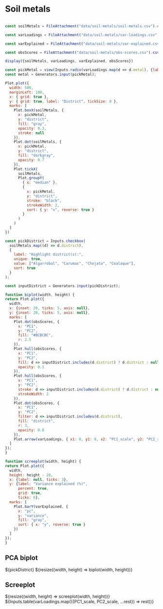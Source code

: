 # Soil metals

```js

const soilMetals = FileAttachment("data/soil-metals/soil-metals.csv").csv({typed: true});

const varLoadings = FileAttachment("data/soil-metals/var-loadings.csv").csv({typed: true});

const varExplained = FileAttachment("data/soil-metals/var-explained.csv").csv({typed: true});

const obsScores = FileAttachment("data/soil-metals/obs-scores.csv").csv({typed: true});
```

```js
display({soilMetals, varLoadings, varExplained, obsScores})
```

```js
const pickMetal = view(Inputs.radio(varLoadings.map(d => d.metal), {label: "Pick metal:", value: "aluminum"}))
const metal = Generators.input(pickMetal);
```


```js
Plot.plot({
  width: 500,
  marginLeft: 100,
  x: { grid: true },
  y: { grid: true, label: "District", tickSize: 0 },
  marks: [
    Plot.boxX(soilMetals, {
      x: pickMetal,
      y: "district",
      fill: "gray",
      opacity: 0.3,
      stroke: null
    }),
    Plot.dot(soilMetals, {
      x: pickMetal,
      y: "district",
      fill: "darkgray",
      opacity: 0.7
    }),
    Plot.tickX(
      soilMetals,
      Plot.groupY(
        { x: "median" },
        {
          x: pickMetal,
          y: "district",
          stroke: "black",
          strokeWidth: 2,
          sort: { y: "x", reverse: true }
        }
      )
    )
  ]
})
```

```js
const pickDistrict = Inputs.checkbox(
  soilMetals.map((d) => d.district),
  {
    label: "Highlight district(s):",
    unique: true,
    value: ["Algarrobal", "Carumas", "Chojata", "Coalaque"],
    sort: true
  }
);

const inputDistrict = Generators.input(pickDistrict);
```


```js
function biplot(width, height) {
return Plot.plot({
  width,
  x: {inset: 20, ticks: 5, axis: null},
  y: {inset: 20, ticks: 5, axis: null},
  marks: [
    Plot.dot(obsScores, {
      x: "PC1",
      y: "PC2",
      fill: "#BCBCBC",
      r: 2.5
    }),
    Plot.hull(obsScores, {
      x: "PC1",
      y: "PC2",
      fill: d => inputDistrict.includes(d.district) ? d.district : null,
      opacity: 0.1
    }),
    Plot.hull(obsScores, {
      x: "PC1",
      y: "PC2",
      stroke: d => inputDistrict.includes(d.district) ? d.district : null,
      strokeWidth: 2
    }),
    Plot.dot(obsScores, {
      x: "PC1",
      y: "PC2",
      filter: d => inputDistrict.includes(d.district),
      fill: "district",
      r: 3,
      opacity: 0.8
    }),
    Plot.arrow(varLoadings, { x1: 0, y1: 0, x2: "PC1_scale", y2: "PC2_scale" })
  ]
});
}
```

```js
function screeplot(width, height) {
return Plot.plot({
  width,
  height: height - 20,
  x: {label: null, ticks: 3},
  y: {label: "Variance explained (%)", 
      percent: true, 
      grid: true, 
      ticks: 6},
  marks: [
    Plot.barY(varExplained, {
      x: "pc",
      y: "variance",
      fill: "gray",
      sort: { x: "y", reverse: true }
    })
  ]
});
}
```

<div class="grid grid-cols-4" style="grid-auto-rows: 170px;">
  <div class="card grid-colspan-2 grid-rowspan-3">
    <h2>PCA biplot</h2>
    ${pickDistrict}
    ${resize((width, height) => biplot(width, height))}
  </div>
  <div class="card grid-colspan-2 grid-rowspan-3">
    <h2>Screeplot</h2>
    ${resize((width, height) => screeplot(width, height))}
  </div>
</div>

<div class="card" style="padding: 0">
  ${Inputs.table(varLoadings.map(({PC1_scale, PC2_scale, ...rest}) => rest))}
</div>
